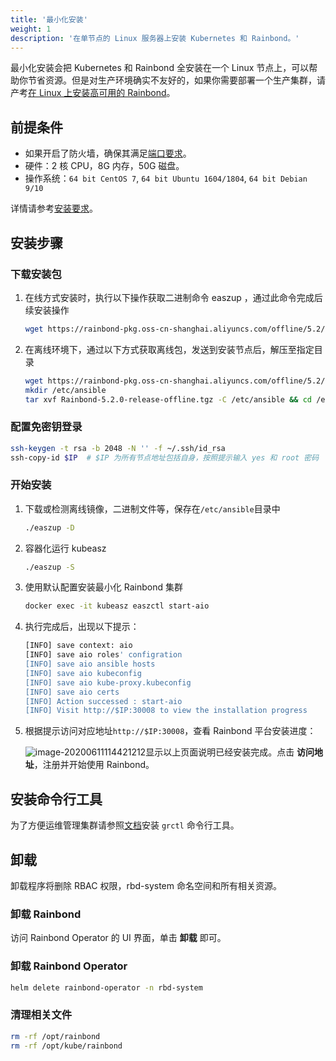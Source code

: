 ```yaml
---
title: '最小化安装'
weight: 1
description: '在单节点的 Linux 服务器上安装 Kubernetes 和 Rainbond。'
---
```


最小化安装会把 Kubernetes 和 Rainbond 全安装在一个 Linux 节点上，可以帮助你节省资源。但是对生产环境确实不友好的，如果你需要部署一个生产集群，请产考[在 Linux 上安装高可用的 Rainbond](/docs/install/install-from-linux/high-availability/)。

## 前提条件

- 如果开启了防火墙，确保其满足[端口要求](/docs/install/requirements/#port-requirements)。
- 硬件：2 核 CPU，8G 内存，50G 磁盘。
- 操作系统：`64 bit CentOS 7`, `64 bit Ubuntu 1604/1804`, `64 bit Debian 9/10`

详情请参考[安装要求](/docs/install/requirements/)。

## 安装步骤

### 下载安装包

1. 在线方式安装时，执行以下操作获取二进制命令 easzup ，通过此命令完成后续安装操作

   ```bash
   wget https://rainbond-pkg.oss-cn-shanghai.aliyuncs.com/offline/5.2/easzup && chmod +x easzup
   ```

2. 在离线环境下，通过以下方式获取离线包，发送到安装节点后，解压至指定目录

   ```bash
   wget https://rainbond-pkg.oss-cn-shanghai.aliyuncs.com/offline/5.2/Rainbond-5.2.0-release-offline.tgz
   mkdir /etc/ansible
   tar xvf Rainbond-5.2.0-release-offline.tgz -C /etc/ansible && cd /etc/ansible/tools
   ```

### 配置免密钥登录

```bash
ssh-keygen -t rsa -b 2048 -N '' -f ~/.ssh/id_rsa
ssh-copy-id $IP  # $IP 为所有节点地址包括自身，按照提示输入 yes 和 root 密码
```

### 开始安装

1. 下载或检测离线镜像，二进制文件等，保存在`/etc/ansible`目录中

   ```bash
   ./easzup -D
   ```

1. 容器化运行 kubeasz

	```bash
	./easzup -S
	```

1. 使用默认配置安装最小化 Rainbond 集群

	```bash
	docker exec -it kubeasz easzctl start-aio
	```
	
1. 执行完成后，出现以下提示：

	```bash
	[INFO] save context: aio
	[INFO] save aio roles' configration
	[INFO] save aio ansible hosts
	[INFO] save aio kubeconfig
	[INFO] save aio kube-proxy.kubeconfig
	[INFO] save aio certs
	[INFO] Action successed : start-aio
	[INFO] Visit http://$IP:30008 to view the installation progress
	```
	
1. 根据提示访问对应地址`http://$IP:30008`，查看 Rainbond 平台安装进度：

   ![image-20200611114421212](https://tva1.sinaimg.cn/large/007S8ZIlly1gfo7bjpmjxj31rw0u00wd.jpg)显示以上页面说明已经安装完成。点击 **访问地址**，注册并开始使用 Rainbond。

## 安装命令行工具

为了方便运维管理集群请参照[文档](/docs/user-operations/tools/grctl/)安装 `grctl` 命令行工具。

## 卸载

卸载程序将删除 RBAC 权限，rbd-system 命名空间和所有相关资源。

### 卸载 Rainbond

访问 Rainbond Operator 的 UI 界面，单击 **卸载** 即可。

### 卸载 Rainbond Operator

```bash
helm delete rainbond-operator -n rbd-system
```

### 清理相关文件

```bash
rm -rf /opt/rainbond
rm -rf /opt/kube/rainbond
```